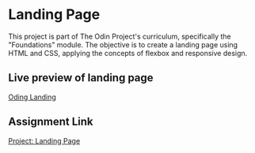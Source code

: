 # Landing Page
This project is part of The Odin Project's curriculum, specifically the "Foundations" module. The objective is to create a landing page using HTML and CSS, applying the concepts of flexbox and responsive design.

## Live preview of landing page
[Oding Landing](https://evquiros.github.io/odin-landing)

## Assignment Link
[Project: Landing Page](https://www.theodinproject.com/lessons/foundations-landing-page#project-solution)
